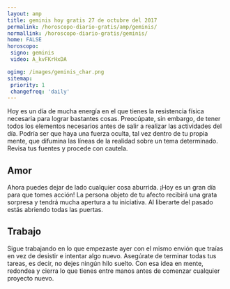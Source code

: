 ```yaml
---
layout: amp
title: geminis hoy gratis 27 de octubre del 2017 
permalink: /horoscopo-diario-gratis/amp/geminis/
normallink: /horoscopo-diario-gratis/geminis/
home: FALSE
horoscopo:
 signo: geminis
 video: A_kvFKrHxDA

ogimg: /images/geminis_char.png
sitemap:
 priority: 1
 changefreq: 'daily'
---
```



Hoy es un día de mucha energía en el que tienes la resistencia física necesaria para lograr bastantes cosas. Preocúpate, sin embargo, de tener todos los elementos necesarios antes de salir a realizar las actividades del día. Podría ser que haya una fuerza oculta, tal vez dentro de tu propia mente, que difumina las líneas de la realidad sobre un tema determinado. Revisa tus fuentes y procede con cautela.

## Amor

Ahora puedes dejar de lado cualquier cosa aburrida. ¡Hoy es un gran día para que tomes acción! La persona objeto de tu afecto recibirá una grata sorpresa y tendrá mucha apertura a tu iniciativa. Al liberarte del pasado estás abriendo todas las puertas.

## Trabajo

Sigue trabajando en lo que empezaste ayer con el mismo envión que traías en vez de desistir e intentar algo nuevo. Asegúrate de terminar todas tus tareas, es decir, no dejes ningún hilo suelto. Con esa idea en mente, redondea y cierra lo que tienes entre manos antes de comenzar cualquier proyecto nuevo.